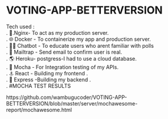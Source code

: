 # VOTING-APP-BETTERVERSION
Tech used :
<br/>. 🧩.Nginx- To act as my production server.
<br/>. 🌐 Docker - To containerize my app and production server.
<br/>. 🙎‍♂️ Chatbot - To educate users who arent familiar with polls
<br/>. 📨 Mailtrap - Send email to confirm user is real.
<br/>. 🌎 Heroku- postgress-I had to use a cloud database.
<br/>. 🧭 Mocha - For Integration testing of my APIs.
<br/>. ⚓ React - Building my frontend .
<br/>. 🧨 Express -Building my backend .
<br/>. 
#MOCHA TEST RESULTS
<p>https://github.com/wambugucoder/VOTING-APP-BETTERVERSION/blob/master/server/mochawesome-report/mochawesome.html</p>
